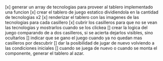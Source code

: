 [x] generar un array de tecnologias para proveer al tablero implementado una funcion
[x] crear el tablero de juego estatico dividiendola en la cantidad de tecnologias x2
[x] renderizar el tablero con las imagenes de las tecnologias para cada casillero
[x] cubrir los casilleros para que no se vean las tecnologias y mostrarlos cuando se los clickea
[] crear la logica del juego comparando de a dos casilleros, si se acierta dejarlos visibles, sino ocultarlos
[] indicar que se gano el juego cuando ya no quedan mas casilleros por descubrir
[] dar la posibilidad de jugar de nuevo volviendo a las condiciones iniciales
[] cuando se juega de nuevo o cuando se monta el componente, generar el tablero al azar.
